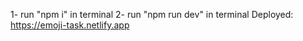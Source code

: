 1- run "npm i" in terminal
2- run "npm run dev" in terminal
Deployed: https://emoji-task.netlify.app
